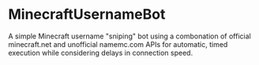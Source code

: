 # MinecraftUsernameBot
A simple Minecraft username "sniping" bot using a combonation of official minecraft.net and unofficial namemc.com APIs for automatic, timed execution while considering delays in connection speed.
